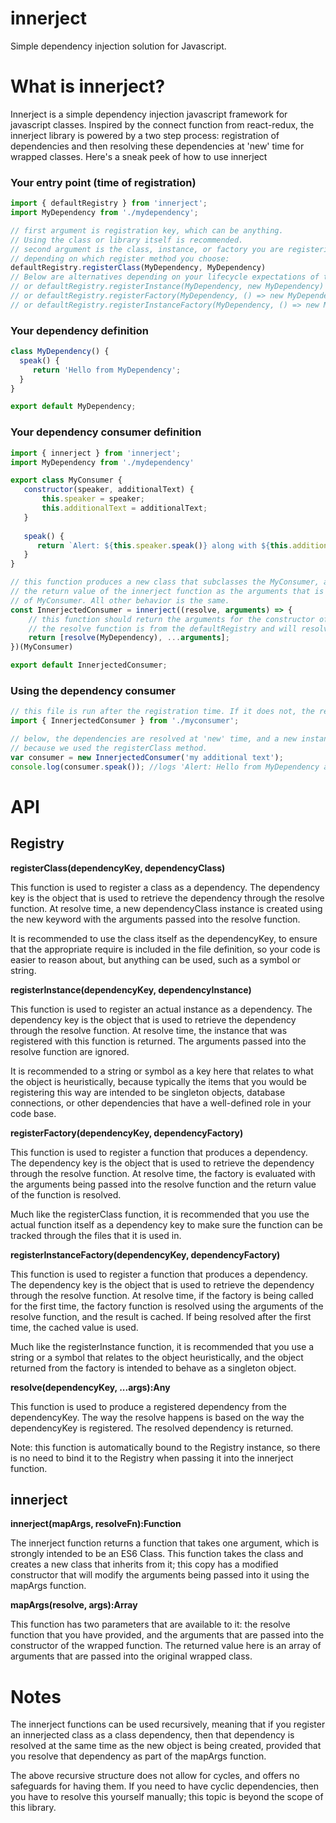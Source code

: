 # innerject
Simple dependency injection solution for Javascript.

# What is innerject?

Innerject is a simple dependency injection javascript framework for javascript classes. Inspired by the connect function from react-redux, the innerject library is powered by a two step process: registration of dependencies and then resolving these dependencies at 'new' time for wrapped classes. Here's a sneak peek of how to use innerject

### Your entry point (time of registration)
```javascript
import { defaultRegistry } from 'innerject';
import MyDependency from './mydependency';

// first argument is registration key, which can be anything. 
// Using the class or library itself is recommended.
// second argument is the class, instance, or factory you are registering,
// depending on which register method you choose:
defaultRegistry.registerClass(MyDependency, MyDependency)  
// Below are alternatives depending on your lifecycle expectations of the dependent object:
// or defaultRegistry.registerInstance(MyDependency, new MyDependency)
// or defaultRegistry.registerFactory(MyDependency, () => new MyDependency())
// or defaultRegistry.registerInstanceFactory(MyDependency, () => new MyDependency())
```

### Your dependency definition
```javascript
class MyDependency() {
  speak() {
     return 'Hello from MyDependency';
  }
} 

export default MyDependency;
```

### Your dependency consumer definition
```javascript
import { innerject } from 'innerject'; 
import MyDependency from './mydependency'

export class MyConsumer {
   constructor(speaker, additionalText) {
       this.speaker = speaker;
       this.additionalText = additionalText;
   }
   
   speak() {
      return `Alert: ${this.speaker.speak()} along with ${this.additionalText}`;
   }
}

// this function produces a new class that subclasses the MyConsumer, and simply takes
// the return value of the innerject function as the arguments that is passed into the super call
// of MyConsumer. All other behavior is the same.
const InnerjectedConsumer = innerject((resolve, arguments) => {
    // this function should return the arguments for the constructor of the wrapped class.
    // the resolve function is from the defaultRegistry and will resolve the matching dependency key.
    return [resolve(MyDependency), ...arguments]; 
})(MyConsumer) 

export default InnerjectedConsumer;
```

### Using the dependency consumer
```javascript
// this file is run after the registration time. If it does not, the resolve will return nothing.
import { InnerjectedConsumer } from './myconsumer';

// below, the dependencies are resolved at 'new' time, and a new instance of MyDependency is created here
// because we used the registerClass method.
var consumer = new InnerjectedConsumer('my additional text');
console.log(consumer.speak()); //logs 'Alert: Hello from MyDependency along with my additional text'
```

# API

## Registry

**registerClass(dependencyKey, dependencyClass)**

This function is used to register a class as a dependency. The dependency key is the object that is used to retrieve the dependency through the resolve function. At resolve time, a new dependencyClass instance is created using the new keyword with the arguments passed into the resolve function.

It is recommended to use the class itself as the dependencyKey, to ensure that the appropriate require is included in the file definition, so your code is easier to reason about, but anything can be used, such as a symbol or string.

**registerInstance(dependencyKey, dependencyInstance)**

This function is used to register an actual instance as a dependency. The dependency key is the object that is used to retrieve the dependency through the resolve function. At resolve time, the instance that was registered with this function is returned. The arguments passed into the resolve function are ignored.

It is recommended to a string or symbol as a key here that relates to what the object is heuristically, because typically the items that you would be registering this way are intended to be singleton objects, database connections, or other dependencies that have a well-defined role in your code base.

**registerFactory(dependencyKey, dependencyFactory)**

This function is used to register a function that produces a dependency. The dependency key is the object that is used to retrieve the dependency through the resolve function. At resolve time, the factory is evaluated with the arguments being passed into the resolve function and the return value of the function is resolved.

Much like the registerClass function, it is recommended that you use the actual function itself as a dependency key to make sure the function can be tracked through the files that it is used in.

**registerInstanceFactory(dependencyKey, dependencyFactory)**

This function is used to register a function that produces a dependency. The dependency key is the object that is used to retrieve the dependency through the resolve function. At resolve time, if the factory is being called for the first time, the factory function is resolved using the arguments of the resolve function, and the result is cached. If being resolved after the first time, the cached value is used.

Much like the registerInstance function, it is recommended that you use a string or a symbol that relates to the object heuristically, and the object returned from the factory is intended to behave as a singleton object.

**resolve(dependencyKey, ...args):Any**

This function is used to produce a registered dependency from the dependencyKey. The way the resolve happens is based on the way the dependencyKey is registered. The resolved dependency is returned.

Note: this function is automatically bound to the Registry instance, so there is no need to bind it to the Registry when passing it into the innerject function.

## innerject

**innerject(mapArgs, resolveFn):Function**

The innerject function returns a function that takes one argument, which is strongly intended to be an ES6 Class. This function takes the class and creates a new class that inherits from it; this copy has a modified constructor that will modify the arguments being passed into it using the mapArgs function.

**mapArgs(resolve, args):Array**

This function has two parameters that are available to it: the resolve function that you have provided, and the arguments that are passed into the constructor of the wrapped function. The returned value here is an array of arguments that are passed into the original wrapped class.

# Notes

The innerject functions can be used recursively, meaning that if you register an innerjected class as a class dependency, then that dependency is resolved at the same time as the new object is being created, provided that you resolve that dependency as part of the mapArgs function.

The above recursive structure does not allow for cycles, and offers no safeguards for having them. If you need to have cyclic dependencies, then you have to resolve this yourself manually; this topic is beyond the scope of this library.